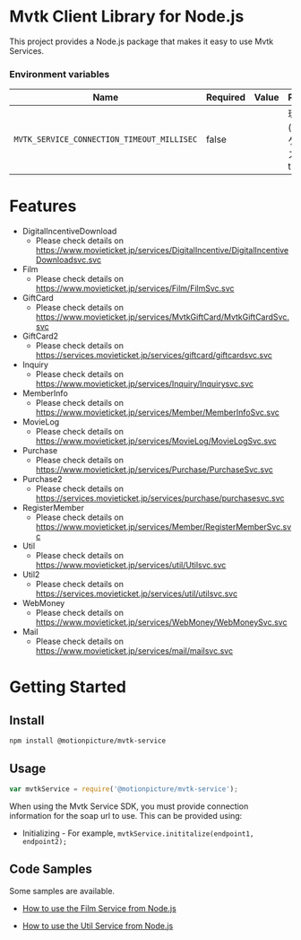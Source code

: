 # Mvtk Client Library for Node.js

This project provides a Node.js package that makes it easy to use Mvtk Services.

### Environment variables

| Name                              | Required | Value                     | Purpose                                  |
| --------------------------------- | -------- | ------------------------- | ---------------------------------------- |
| `MVTK_SERVICE_CONNECTION_TIMEOUT_MILLISEC`                        | false     |                           | 環境名(ムビチケサービスのtimeout)    |

# Features

- DigitalIncentiveDownload
  - Please check details on https://www.movieticket.jp/services/DigitalIncentive/DigitalIncentiveDownloadsvc.svc
- Film
  - Please check details on https://www.movieticket.jp/services/Film/FilmSvc.svc
- GiftCard
  - Please check details on https://www.movieticket.jp/services/MvtkGiftCard/MvtkGiftCardSvc.svc
- GiftCard2
  - Please check details on https://services.movieticket.jp/services/giftcard/giftcardsvc.svc
- Inquiry
  - Please check details on https://www.movieticket.jp/services/Inquiry/Inquirysvc.svc
- MemberInfo
  - Please check details on https://www.movieticket.jp/services/Member/MemberInfoSvc.svc
- MovieLog
  - Please check details on https://www.movieticket.jp/services/MovieLog/MovieLogSvc.svc
- Purchase
  - Please check details on https://www.movieticket.jp/services/Purchase/PurchaseSvc.svc
- Purchase2
  - Please check details on https://services.movieticket.jp/services/purchase/purchasesvc.svc
- RegisterMember
  - Please check details on https://www.movieticket.jp/services/Member/RegisterMemberSvc.svc
- Util
  - Please check details on https://www.movieticket.jp/services/util/Utilsvc.svc
- Util2
  - Please check details on https://services.movieticket.jp/services/util/utilsvc.svc
- WebMoney
  - Please check details on https://www.movieticket.jp/services/WebMoney/WebMoneySvc.svc
- Mail
  - Please check details on https://www.movieticket.jp/services/mail/mailsvc.svc

# Getting Started

## Install

```shell
npm install @motionpicture/mvtk-service
```

## Usage

```Javascript
var mvtkService = require('@motionpicture/mvtk-service');
```

When using the Mvtk Service SDK, you must provide connection information for the soap url to use. This can be provided using:

* Initializing - For example, `mvtkService.inititalize(endpoint1, endpoint2);`


## Code Samples

Some samples are available.

* [How to use the Film Service from Node.js](/examples/samples/getFilmTopPageSample.js)

* [How to use the Util Service from Node.js](/examples/samples/signInSample.js)
